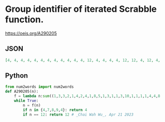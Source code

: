 # Group identifier of iterated Scrabble function\.
https://oeis.org/A290205
## JSON
```JSON
[4, 4, 4, 4, 4, 4, 4, 4, 4, 4, 4, 4, 12, 4, 4, 4, 4, 12, 12, 4, 12, 4, 12, 12, 4, 12, 12, 12, 4, 4, 12, 4, 12, 12, 4, 12, 12, 12, 4, 4, 4, 4, 12, 4, 12, 4, 4, 4, 12, 4, 4, 12, 12, 12, 4, 4, 4, 12, 12, 12, 4, 12, 4, 12, 12, 12, 12, 12, 4, 4, 4, 4, 4]
```
## Python
```Python
from num2words import num2words
def A290205(n):
    f = lambda n:sum((1,3,3,2,1,4,2,4,1,8,5,1,3,1,1,3,10,1,1,1,1,4,4,8,4,10)[a] for d in num2words(n).replace(' and ','') if 0<=(a:=ord(d)-97)<=25)
    while True:
        n = f(n)
        if n in {4,7,8,9,4}: return 4
        if n == 12: return 12 # _Chai Wah Wu_, Apr 21 2023
```
